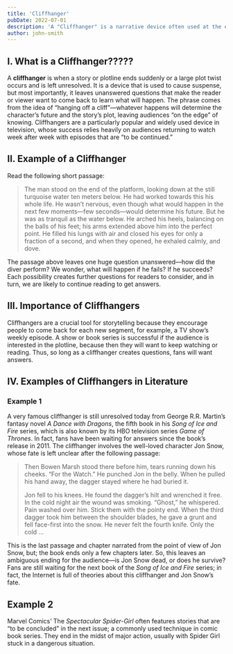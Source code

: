 ```yaml
---
title: 'Cliffhanger'
pubDate: 2022-07-01
description: 'A "Cliffhanger" is a narrative device often used at the end of a story segment that leaves the audience in a heightened state of suspense or uncertainty. It refers to an unresolved and crucial moment, usually at the conclusion of a chapter, episode, or season, where the fate of the characters or the outcome of the plot is left hanging.'
author: john-smith
---
```

## I. What is a Cliffhanger?????

A **cliffhanger** is when a story or plotline ends suddenly or a large plot twist occurs and is left unresolved. It is a device that is used to cause suspense, but most importantly, it leaves unanswered questions that make the reader or viewer want to come back to learn what will happen. The phrase comes from the idea of “hanging off a cliff”—whatever happens will determine the character’s future and the story’s plot, leaving audiences “on the edge” of knowing. Cliffhangers are a particularly popular and widely used device in television, whose success relies heavily on audiences returning to watch week after week with episodes that are “to be continued.”

## II. Example of a Cliffhanger

Read the following short passage:

> The man stood on the end of the platform, looking down at the still turquoise water ten meters below. He had worked towards this his whole life. He wasn’t nervous, even though what would happen in the next few moments—few seconds—would determine his future. But he was as tranquil as the water below. He arched his heels, balancing on the balls of his feet; his arms extended above him into the perfect point. He filled his lungs with air and closed his eyes for only a fraction of a second, and when they opened, he exhaled calmly, and dove.

The passage above leaves one huge question unanswered—how did the diver perform? We wonder, what will happen if he fails? If he succeeds? Each possibility creates further questions for readers to consider, and in turn, we are likely to continue reading to get answers.

## III. Importance of Cliffhangers

Cliffhangers are a crucial tool for storytelling because they encourage people to come back for each new segment, for example, a TV show’s weekly episode. A show or book series is successful if the audience is interested in the plotline, because then they will want to keep watching or reading. Thus, so long as a cliffhanger creates questions, fans will want answers.

## IV. Examples of Cliffhangers in Literature

### Example 1

A very famous cliffhanger is still unresolved today from George R.R. Martin’s fantasy novel *A Dance with Dragons*, the fifth book in his *Song of Ice and Fire* series, which is also known by its HBO television series *Game of Thrones*. In fact, fans have been waiting for answers since the book’s release in 2011. The cliffhanger involves the well-loved character Jon Snow, whose fate is left unclear after the following passage:

> Then Bowen Marsh stood there before him, tears running down his cheeks. “For the Watch.” He punched Jon in the belly. When he pulled his hand away, the dagger stayed where he had buried it.
>
> Jon fell to his knees. He found the dagger’s hilt and wrenched it free. In the cold night air the wound was smoking. “Ghost,” he whispered. Pain washed over him. Stick them with the pointy end. When the third dagger took him between the shoulder blades, he gave a grunt and fell face-first into the snow. He never felt the fourth knife. Only the cold …

This is the last passage and chapter narrated from the point of view of Jon Snow, but; the book ends only a few chapters later. So, this leaves an ambiguous ending for the audience—is Jon Snow dead, or does he survive? Fans are still waiting for the next book of the *Song of Ice and Fire* series; in fact, the Internet is full of theories about this cliffhanger and Jon Snow’s fate.

## Example 2

Marvel Comics’ The *Spectacular Spider-Girl* often features stories that are “to be concluded” in the next issue; a commonly used technique in comic book series. They end in the midst of major action, usually with Spider Girl stuck in a dangerous situation.
